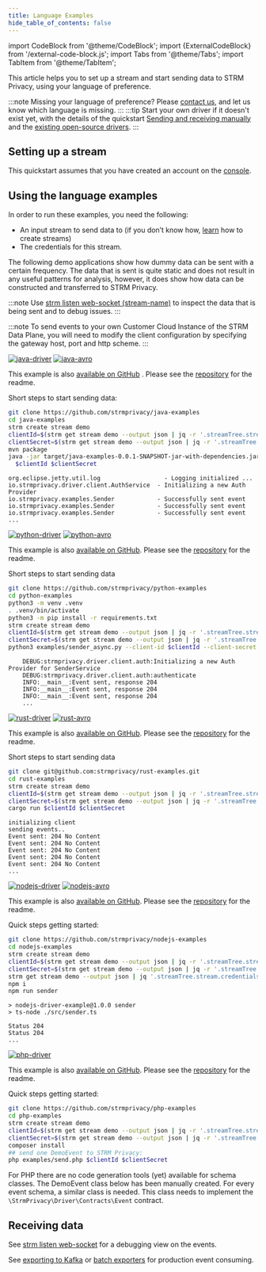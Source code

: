 ```yaml
---
title: Language Examples
hide_table_of_contents: false
---
```


import CodeBlock from '@theme/CodeBlock';
import {ExternalCodeBlock} from '/external-code-block.js';
import Tabs from '@theme/Tabs';
import TabItem from '@theme/TabItem';

This article helps you to set up a stream and start sending data to STRM Privacy, using your language of preference.

:::note
Missing your language of preference? Please [contact us](docs/05-contact/index.md), and let us know which language is
missing.
:::
:::tip
Start your own driver if it doesn't exist yet, with the details of the
quickstart [Sending and receiving manually](02-sending-curl.md)
and the [existing open-source drivers](https://github.com/search?q=user%3Astrmprivacy+topic%3Adriver&type=Repositories).
:::

## Setting up a stream

This quickstart assumes that you have created an account on the [console](https://console.strmprivacy.io).

## Using the language examples

In order to run these examples, you need the following:

- An input stream to send data to (if you don’t know
  how, [learn](docs/03-quickstart/01-streaming/01-creating-streams.md) how to create
  streams)
- The credentials for this stream.

The following demo applications show how dummy data can be sent with a certain frequency. The data that is sent is quite
static and does not result in any useful patterns for analysis, however, it does show how data can be constructed and
transferred to STRM Privacy.

:::note
Use [strm listen web-socket (stream-name)](docs/03-quickstart/01-streaming/04-receiving-data/04-listen-web-socket.md) to inspect the data
that is being sent and to debug issues.
:::

:::note
To send events to your own Customer Cloud Instance of the STRM Data Plane, you will need to modify the client configuration
by specifying the gateway host, port and http scheme.
:::

<Tabs>
  <TabItem value="java" label="Java" default>

[![java-driver](https://img.shields.io/maven-central/v/io.strmprivacy/java-driver.svg?label=Java%20Driver&color=F25C03)](https://search.maven.org/artifact/io.strmprivacy/java-driver)
[![java-avro](https://img.shields.io/maven-central/v/io.strmprivacy.schemas/demo-avro.svg?label=demo-avro%20schema&color=F25C03)](https://search.maven.org/artifact/io.strmprivacy.schemas/demo-avro)

This example is
also [available on GitHub](https://github.com/strmprivacy/java-examples/blob/master/src/main/java/io/strmprivacy/examples/Sender.java)
. Please see the [repository](https://github.com/strmprivacy/java-examples) for the readme.

Short steps to start sending data:

```bash
git clone https://github.com/strmprivacy/java-examples
cd java-examples
strm create stream demo
clientId=$(strm get stream demo --output json | jq -r '.streamTree.stream.credentials[0].clientId')
clientSecret=$(strm get stream demo --output json | jq -r '.streamTree.stream.credentials[0].clientSecret')
mvn package
java -jar target/java-examples-0.0.1-SNAPSHOT-jar-with-dependencies.jar \
  $clientId $clientSecret
```

```
org.eclipse.jetty.util.log                  - Logging initialized ...
io.strmprivacy.driver.client.AuthService  - Initializing a new Auth Provider
io.strmprivacy.examples.Sender            - Successfully sent event
io.strmprivacy.examples.Sender            - Successfully sent event
io.strmprivacy.examples.Sender            - Successfully sent event
...
```

<ExternalCodeBlock
url="https://raw.githubusercontent.com/strmprivacy/java-examples/master/src/main/java/io/strmprivacy/examples/Sender.java"
title="Sender.java"
lang="java"
/>

</TabItem>
<TabItem value="python" label="Python">

[![python-driver](https://img.shields.io/pypi/v/strmprivacy-driver.svg?label=Python%20Driver&color=F25C03)](https://pypi.org/project/strmprivacy-driver/)
[![python-avro](https://img.shields.io/pypi/v/strmprivacy-schemas-demo-avro.svg?label=demo+avro+schema&color=F25C03)](https://pypi.org/project/strmprivacy-schemas-demo-avro/)

This example is
also [available on GitHub](https://github.com/strmprivacy/python-examples/blob/master/examples/sender_async.py). Please
see the [repository](https://github.com/strmprivacy/python-examples) for the readme.

Short steps to start sending data

```bash
git clone https://github.com/strmprivacy/python-examples
cd python-examples
python3 -m venv .venv
. .venv/bin/activate
python3 -m pip install -r requirements.txt
strm create stream demo
clientId=$(strm get stream demo --output json | jq -r '.streamTree.stream.credentials[0].clientId')
clientSecret=$(strm get stream demo --output json | jq -r '.streamTree.stream.credentials[0].clientSecret')
python3 examples/sender_async.py --client-id $clientId --client-secret $clientSecret
```

```
    DEBUG:strmprivacy.driver.client.auth:Initializing a new Auth Provider for SenderService
    DEBUG:strmprivacy.driver.client.auth:authenticate
    INFO:__main__:Event sent, response 204
    INFO:__main__:Event sent, response 204
    INFO:__main__:Event sent, response 204
    ...
```

<ExternalCodeBlock
url="https://raw.githubusercontent.com/strmprivacy/python-examples/master/examples/sender_async.py"
title="sender_async.py"
lang="python"
/>

</TabItem>

<TabItem value="rust" label="Rust">

[![rust-driver](https://img.shields.io/crates/v/strm-privacy-driver.svg?label=Rust%20Driver&color=F25C03)](https://crates.io/crates/strm-privacy-driver)
[![rust-avro](https://img.shields.io/crates/v/strmprivacy_schema_strmprivacy_demo.svg?label=demo+avro+schema&color=F25C03)](https://crates.io/crates/strmprivacy_schema_strmprivacy_demo)

This example is
also [available on GitHub](https://github.com/strmprivacy/rust-examples/blob/main/src/main.rs). Please
see the [repository](https://github.com/strmprivacy/rust-examples) for the readme.

Short steps to start sending data

```bash
git clone git@github.com:strmprivacy/rust-examples.git
cd rust-examples
strm create stream demo
clientId=$(strm get stream demo --output json | jq -r '.streamTree.stream.credentials[0].clientId')
clientSecret=$(strm get stream demo --output json | jq -r '.streamTree.stream.credentials[0].clientSecret')
cargo run $clientId $clientSecret
```

```
initializing client
sending events..
Event sent: 204 No Content
Event sent: 204 No Content
Event sent: 204 No Content
Event sent: 204 No Content
Event sent: 204 No Content
...
```

<ExternalCodeBlock
url="https://raw.githubusercontent.com/strmprivacy/rust-examples/master/src/main.rs"
title="main.rs"
lang="rust"
/>

</TabItem>

<TabItem value="nodejs" label="NodeJS">

[![nodejs-driver](https://img.shields.io/npm/v/@strmprivacy/nodejs-driver.svg?label=NodeJS+Driver&color=F25C03)](https://www.npmjs.com/package/@strmprivacy.io/nodejs-driver)
[![nodejs-avro](https://img.shields.io/npm/v/@strmprivacy/schemas-demo-avro.svg?label=Avro+demo+schema&color=F25C03)](https://www.npmjs.com/package/@strmprivacy.io/schemas-demo-avro)

This example is also [available on GitHub](https://github.com/strmprivacy/nodejs-examples/blob/master/src/sender.ts).
Please see the [repository](https://github.com/strmprivacy/nodejs-examples) for the readme.

Quick steps getting started:

```bash
git clone https://github.com/strmprivacy/nodejs-examples
cd nodejs-examples
strm create stream demo
clientId=$(strm get stream demo --output json | jq -r '.streamTree.stream.credentials[0].clientId')
clientSecret=$(strm get stream demo --output json | jq -r '.streamTree.stream.credentials[0].clientSecret')
strm get stream demo --output json | jq '.streamTree.stream.credentials[0]' > assets/credentials.json
npm i
npm run sender
```

```
> nodejs-driver-example@1.0.0 sender
> ts-node ./src/sender.ts

Status 204
Status 204
...
```

<ExternalCodeBlock
url="https://raw.githubusercontent.com/strmprivacy/nodejs-examples/master/src/sender.ts"
title="sender.ts"
lang="typescript"
/>

</TabItem>
<TabItem value="php" label="Php">

[![php-driver](https://img.shields.io/packagist/v/strmprivacy/php-driver.svg?label=PHP+Driver&color=F25C03)](https://packagist.org/packages/strmprivacy/php-driver)

This example is also [available on GitHub](https://github.com/strmprivacy/php-examples/blob/master/examples/send.php).
Please see the [repository](https://github.com/strmprivacy/php-examples) for the readme.

Quick steps getting started:

```bash
git clone https://github.com/strmprivacy/php-examples
cd php-examples
strm create stream demo
clientId=$(strm get stream demo --output json | jq -r '.streamTree.stream.credentials[0].clientId')
clientSecret=$(strm get stream demo --output json | jq -r '.streamTree.stream.credentials[0].clientSecret')
composer install
## send one DemoEvent to STRM Privacy:
php examples/send.php $clientId $clientSecret
```

<ExternalCodeBlock
url="https://raw.githubusercontent.com/strmprivacy/php-examples/master/examples/send.php"
title="send.php"
lang="php"
/>

For PHP there are no code generation tools (yet) available for schema classes. The DemoEvent class below has been
manually created. For every event schema, a similar class is needed. This class needs to implement
the `\StrmPrivacy\Driver\Contracts\Event` contract.

</TabItem>

</Tabs>

## Receiving data

See [strm listen web-socket](docs/03-quickstart/01-streaming/04-receiving-data/04-listen-web-socket.md) for a debugging view on the
events.

See [exporting to Kafka](docs/03-quickstart/01-streaming/04-receiving-data/03-exporting-kafka.md)
or [batch exporters](docs/03-quickstart/01-streaming/04-receiving-data/01-batch-export.md) for production event
consuming.
